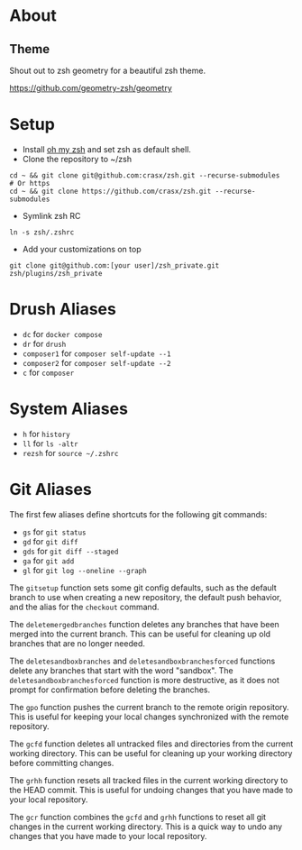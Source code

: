 # About

## Theme
Shout out to zsh geometry for a beautiful zsh theme.

https://github.com/geometry-zsh/geometry

# Setup
- Install [oh my zsh](https://ohmyz.sh/) and set zsh as default shell.
- Clone the repository to ~/zsh
```
cd ~ && git clone git@github.com:crasx/zsh.git --recurse-submodules
# Or https
cd ~ && git clone https://github.com/crasx/zsh.git --recurse-submodules
```
- Symlink zsh RC
```
ln -s zsh/.zshrc 
```
- Add your customizations on top
```
git clone git@github.com:[your user]/zsh_private.git zsh/plugins/zsh_private
```

# Drush Aliases
* `dc` for `docker compose`
* `dr` for `drush`
* `composer1` for `composer self-update --1`
* `composer2` for `composer self-update --2`
* `c` for `composer`

# System Aliases
* `h` for `history`
* `ll` for `ls -altr`
* `rezsh` for `source ~/.zshrc`


# Git Aliases
The first few aliases define shortcuts for the following git commands:

-   `gs`  for  `git status`
-   `gd`  for  `git diff`
-   `gds`  for  `git diff --staged`
-   `ga`  for  `git add`
-   `gl`  for  `git log --oneline --graph`

The `gitsetup` function sets some git config defaults, such as the default branch to use when creating a new repository, the default push behavior, and the alias for the `checkout` command.

The `deletemergedbranches` function deletes any branches that have been merged into the current branch. This can be useful for cleaning up old branches that are no longer needed.

The `deletesandboxbranches` and `deletesandboxbranchesforced` functions delete any branches that start with the word "sandbox". The `deletesandboxbranchesforced` function is more destructive, as it does not prompt for confirmation before deleting the branches.

The `gpo` function pushes the current branch to the remote origin repository. This is useful for keeping your local changes synchronized with the remote repository.

The `gcfd` function deletes all untracked files and directories from the current working directory. This can be useful for cleaning up your working directory before committing changes.

The `grhh` function resets all tracked files in the current working directory to the HEAD commit. This is useful for undoing changes that you have made to your local repository.

The `gcr` function combines the `gcfd` and `grhh` functions to reset all git changes in the current working directory. This is a quick way to undo any changes that you have made to your local repository.